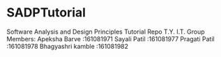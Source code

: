 # SADPTutorial
Software Analysis and Design Principles Tutorial Repo
T.Y. I.T.
Group Members:
Apeksha Barve :161081971
Sayali Patil :161081977
Pragati Patil :161081978
Bhagyashri kamble :161081982
